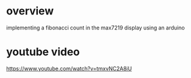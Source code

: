 
# overview # 
implementing a fibonacci count in the max7219 display using an arduino

# youtube video #
https://www.youtube.com/watch?v=tmxvNC2A8iU
